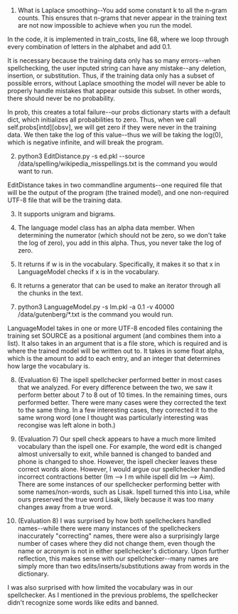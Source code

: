 1. What is Laplace smoothing--You add some constant k to all the n-gram counts. This ensures that n-grams that never appear in the training text are not now impossible to achieve when you run the model.

In the code, it is implemented in train_costs, line 68, where we loop through every combination of letters in the alphabet and add 0.1.

It is necessary because the training data only has so many errors--when spellchecking, the user inputed string can have any mistake--any deletion, insertion, or substitution. Thus, if the training data only has a subset of possible errors, without Laplace smoothing the model will never be able to properly handle mistakes that appear outside this subset. In other words, there should never be no probability.

In prob, this creates a total failure--our probs dictionary starts with a default dict, which initializes all probabilities to zero. Thus, when we call self.probs[intd][obsv], we will get zero if they were never in the training data. We then take the log of this value--thus we will be taking the log(0), which is negative infinite, and will break the program.

2. python3 EditDistance.py -s ed.pkl --source /data/spelling/wikipedia_misspellings.txt is the command you would want to run. 

EditDistance takes in two commandline arguments--one required file that will be the output of the program (the trained model), and one non-required UTF-8 file that will be the training data. 

3. It supports unigram and bigrams.

4. The language model class has an alpha data member. When determining the numerator (which should not be zero, so we don't take the log of zero), you add in this alpha. Thus, you never take the log of zero.

5. It returns if w is in the vocabulary. Specifically, it makes it so that x in LanguageModel checks if x is in the vocabulary.

6. It returns a generator that can be used to make an iterator through all the chunks in the text.

7. python3 LanguageModel.py -s lm.pkl -a 0.1 -v 40000 /data/gutenberg/*.txt is the command you would run. 

LanguageModel takes in one or more UTF-8 encoded files containing the training set SOURCE as a positional argument (and combines them into a list). It also takes in an argument that is a file store, which is required and is where the trained model will be written out to. It takes in some float alpha, which is the amount to add to each entry, and an integer that determines how large the vocabulary is. 

8. (Evaluation 6) The ispell spellchecker performed better in most cases that we analyzed. For every difference between the two, we saw it perform better about 7 to 8 out of 10 times. In the remaining times, ours performed better. There were many cases were they corrected the text to the same thing. In a few interesting cases, they corrected it to the same wrong word (one I thought was particularly interesting was recongise was left alone in both.)

9. (Evaluation 7) Our spell check appears to have a much more limited vocabulary than the ispell one. For example, the word edit is changed almost universally to exit, while banned is changed to banded and phone is changed to shoe. However, the ispell checker leaves these correct words alone. However, I would argue our spellchecker handled incorrect contractions better (Im --> I m while ispell did Im --> Aim). There are some instances of our spellchecker performing better with some names/non-words, such as Lisak. Ispell turned this into Lisa, while ours preserved the true word Lisak, likely because it was too many changes away from a true word.

10. (Evaluation 8) I was surprised by how both spellcheckers handled names--while there were many instances of the spellcheckers inaccurately "correcting" names, there were also a surprisingly large number of cases where they did not change them, even though the name or acronym is not in either spellchecker's dictionary. Upon further reflection, this makes sense with our spellchecker--many names are simply more than two edits/inserts/substitutions away from words in the dictionary.

I was also surprised with how limited the vocabulary was in our spellchecker. As I mentioned in the previous problems, the spellchecker didn't recognize some words like edits and banned.